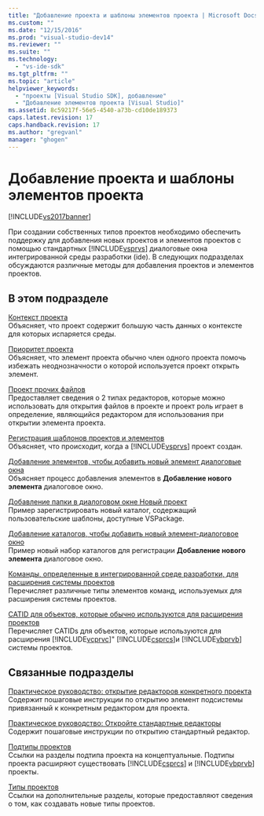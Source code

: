 ```yaml
---
title: "Добавление проекта и шаблоны элементов проекта | Microsoft Docs"
ms.custom: ""
ms.date: "12/15/2016"
ms.prod: "visual-studio-dev14"
ms.reviewer: ""
ms.suite: ""
ms.technology: 
  - "vs-ide-sdk"
ms.tgt_pltfrm: ""
ms.topic: "article"
helpviewer_keywords: 
  - "проекты [Visual Studio SDK], добавление"
  - "Добавление элементов проекта [Visual Studio]"
ms.assetid: 8c59217f-56e5-4540-a73b-cd10de189373
caps.latest.revision: 17
caps.handback.revision: 17
ms.author: "gregvanl"
manager: "ghogen"
---
```

# Добавление проекта и шаблоны элементов проекта
[!INCLUDE[vs2017banner](../../code-quality/includes/vs2017banner.md)]

При создании собственных типов проектов необходимо обеспечить поддержку для добавления новых проектов и элементов проектов с помощью стандартных [!INCLUDE[vsprvs](../../code-quality/includes/vsprvs_md.md)] диалоговые окна интегрированной среды разработки \(ide\).  В следующих подразделах обсуждаются различные методы для добавления проектов и элементов проектов.  
  
## В этом подразделе  
 [Контекст проекта](../../extensibility/internals/project-context.md)  
 Объясняет, что проект содержит большую часть данных о контексте для которых испаряется среды.  
  
 [Приоритет проекта](../../extensibility/internals/project-priority.md)  
 Объясняет, что элемент проекта обычно член одного проекта помочь избежать неоднозначности о которой используется проект открыть элемент.  
  
 [Проект прочих файлов](../../extensibility/internals/miscellaneous-files-project.md)  
 Предоставляет сведения о 2 типах редакторов, которые можно использовать для открытия файлов в проекте и проект роль играет в определение, являющийся редактором для использования при открытии элемента проекта.  
  
 [Регистрация шаблонов проектов и элементов](../../extensibility/internals/registering-project-and-item-templates.md)  
 Объясняет, что происходит, когда a [!INCLUDE[vsprvs](../../code-quality/includes/vsprvs_md.md)] проект создан.  
  
 [Добавление элементов, чтобы добавить новый элемент диалоговые окна](../../extensibility/internals/adding-items-to-the-add-new-item-dialog-boxes.md)  
 Объясняет процесс добавления элементов в **Добавление нового элемента** диалоговое окно.  
  
 [Добавление папки в диалоговом окне Новый проект](../../extensibility/internals/adding-directories-to-the-new-project-dialog-box.md)  
 Пример зарегистрировать новый каталог, содержащий пользовательские шаблоны, доступные VSPackage.  
  
 [Добавление каталогов, чтобы добавить новый элемент\-диалоговое окно](../../extensibility/internals/adding-directories-to-the-add-new-item-dialog-box.md)  
 Пример новый набор каталогов для регистрации **Добавление нового элемента** диалоговое окно.  
  
 [Команды, определенные в интегрированной среде разработки, для расширения системы проектов](../../extensibility/internals/ide-defined-commands-for-extending-project-systems.md)  
 Перечисляет различные типы элементов команд, используемых для расширения системы проектов.  
  
 [CATID для объектов, которые обычно используются для расширения проектов](../../extensibility/internals/catids-for-objects-that-are-typically-used-to-extend-projects.md)  
 Перечисляет CATIDs для объектов, которые используются для расширения [!INCLUDE[vcprvc](../../debugger/includes/vcprvc_md.md)]"  [!INCLUDE[csprcs](../../data-tools/includes/csprcs_md.md)]и [!INCLUDE[vbprvb](../../code-quality/includes/vbprvb_md.md)] системы проектов.  
  
## Связанные подразделы  
 [Практическое руководство: открытие редакторов конкретного проекта](../../extensibility/how-to-open-project-specific-editors.md)  
 Содержит пошаговые инструкции по открытию элемент подсистемы привязанный к конкретным редактором для проекта.  
  
 [Практическое руководство: Откройте стандартные редакторы](../../extensibility/how-to-open-standard-editors.md)  
 Содержит пошаговые инструкции по открытию стандартный редактор.  
  
 [Подтипы проектов](../../extensibility/internals/project-subtypes.md)  
 Ссылки на разделы подтипа проекта на концептуальные.  Подтипы проекта расширяют существовать [!INCLUDE[csprcs](../../data-tools/includes/csprcs_md.md)] и [!INCLUDE[vbprvb](../../code-quality/includes/vbprvb_md.md)] проекты.  
  
 [Типы проектов](../../extensibility/internals/project-types.md)  
 Ссылки на дополнительные разделы, которые предоставляют сведения о том, как создавать новые типы проектов.